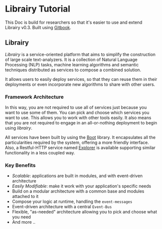 # Librairy Tutorial

This Doc is build for researchers so that it's easier to use and extend Librairy v0.3. Built using [Gitbook](https://github.com/GitbookIO/gitbook).

## Librairy

*Librairy* is a service-oriented platform that aims to simplify the construction of large scale text-analyzers. It is a collection of Natural Language Processing (NLP) tasks, machine learning algorithms and semantic techniques distributed as services to compose a combined solution. 

It allows users to easily deploy services, so that they can reuse them in their deployments or even incorporate new algorithms to share with other users. 

### Framework Architecture

In this way, you are not required to use all of services just because you want to use some of them. You can pick and choose which services you want to use. This allows you to work with other tools easily. It also means that you are not required to engage in an all-or-nothing deployment to begin using *librairy*.

All services have been built by using the [Boot](https://github.com/librairy/boot) library. It encapsulates all the particularities required by the system, offering a more friendly interface. Also, a Restful-HTTP service named [Explorer](https://github.com/librairy/explorer) is available supporting similar functionality in a less coupled way. 


### Key Benefits
* *Scalable*: applications are built in modules, and with event-driven architecture
* *Easily Modifiable*: make it work with your application's specific needs
* Build on a modular architecture with a common base and modules attached to it
* Compose your logic at runtime, handling the `event-messages`
* Event-driven architecture with a central `Event-Bus`
* Flexible, "as-needed" architecture allowing you to pick and choose what you need
* And more ..

